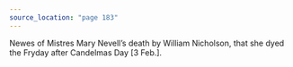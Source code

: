 ```yaml
---
source_location: "page 183"
---
```

Newes of Mistres Mary Nevell’s death by William Nicholson, that she dyed the
Fryday after Candelmas Day [3 Feb.].
